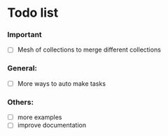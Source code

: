 # Todo list

### Important

- [ ] Mesh of collections to merge different collections

### General:

- [ ] More ways to auto make tasks

### Others:

- [ ] more examples
- [ ] improve documentation
